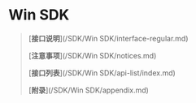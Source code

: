 # Win SDK

> [**接口说明**](/SDK/Win SDK/interface-regular.md)
>
> [**注意事项**](/SDK/Win SDK/notices.md)
>
> [**接口列表**](/SDK/Win SDK/api-list/index.md)
>
> [**附录**](/SDK/Win SDK/appendix.md)



